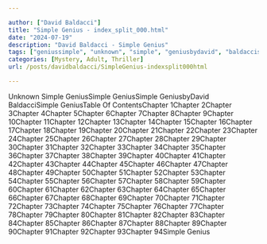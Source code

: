 ```yaml
---

author: ["David Baldacci"]
title: "Simple Genius - index_split_000.html"
date: "2024-07-19"
description: "David Baldacci - Simple Genius"
tags: ["geniussimple", "unknown", "simple", "geniusbydavid", "baldaccisimple", "geniustable", "contentschapter", "genius"]
categories: [Mystery, Adult, Thriller]
url: /posts/davidbaldacci/SimpleGenius-indexsplit000html

---
```



Unknown
Simple GeniusSimple GeniusSimple GeniusbyDavid BaldacciSimple GeniusTable Of ContentsChapter 1Chapter 2Chapter 3Chapter 4Chapter 5Chapter 6Chapter 7Chapter 8Chapter 9Chapter 10Chapter 11Chapter 12Chapter 13Chapter 14Chapter 15Chapter 16Chapter 17Chapter 18Chapter 19Chapter 20Chapter 21Chapter 22Chapter 23Chapter 24Chapter 25Chapter 26Chapter 27Chapter 28Chapter 29Chapter 30Chapter 31Chapter 32Chapter 33Chapter 34Chapter 35Chapter 36Chapter 37Chapter 38Chapter 39Chapter 40Chapter 41Chapter 42Chapter 43Chapter 44Chapter 45Chapter 46Chapter 47Chapter 48Chapter 49Chapter 50Chapter 51Chapter 52Chapter 53Chapter 54Chapter 55Chapter 56Chapter 57Chapter 58Chapter 59Chapter 60Chapter 61Chapter 62Chapter 63Chapter 64Chapter 65Chapter 66Chapter 67Chapter 68Chapter 69Chapter 70Chapter 71Chapter 72Chapter 73Chapter 74Chapter 75Chapter 76Chapter 77Chapter 78Chapter 79Chapter 80Chapter 81Chapter 82Chapter 83Chapter 84Chapter 85Chapter 86Chapter 87Chapter 88Chapter 89Chapter 90Chapter 91Chapter 92Chapter 93Chapter 94Simple Genius
